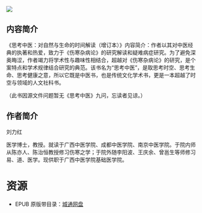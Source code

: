 ![](http://img3m0.ddimg.cn/41/12/9200210-2_u_3.jpg)

## 内容简介

《思考中医：对自然与生命的时间解读（增订本）》内容简介：作者以其对中医经典的执著和热爱，致力于《伤寒杂病论》的研究解读和疑难病症研究。为了避免深奥晦涩，作者竭力将学术性与趣味性相结合，超越对《伤寒杂病论》的研究，是个案特点和学术规律结合研究的典范。该书名为“思考中医”，是取思考时空、思考生命、思考健康之意，所以它既是中医书，也是传统文化学术书，更是一本超越了时空与领域的人文社科书。

（此书因源文件问题暂无《思考中医》九问，忘读者见谅。）

## 作者简介

刘力红

医学博士，教授。就读于广西中医学院、成都中医学院、南京中医学院。于院内师从陈亦人、陈治恒教授修习伤寒之学；于院外随李阳波、王庆余、曾邕生等师修习易、道、医学。现供职于广西中医学院基础医学院。

# 资源

* EPUB 原版带目录：[城通网盘](https://u11215426.pipipan.com/fs/11215426-374690855)
